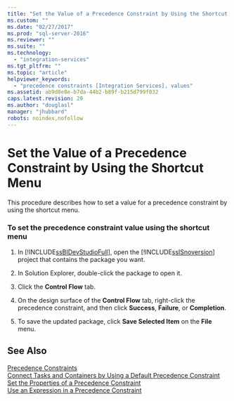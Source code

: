 ```yaml
---
title: "Set the Value of a Precedence Constraint by Using the Shortcut Menu | Microsoft Docs"
ms.custom: ""
ms.date: "02/27/2017"
ms.prod: "sql-server-2016"
ms.reviewer: ""
ms.suite: ""
ms.technology: 
  - "integration-services"
ms.tgt_pltfrm: ""
ms.topic: "article"
helpviewer_keywords: 
  - "precedence constraints [Integration Services], values"
ms.assetid: ab9d8e8e-b7da-44b2-b89f-b215d799f032
caps.latest.revision: 29
ms.author: "douglasl"
manager: "jhubbard"
robots: noindex,nofollow
---
```

# Set the Value of a Precedence Constraint by Using the Shortcut Menu
  This procedure describes how to set a value for a precedence constraint by using the shortcut menu.  
  
### To set the precedence constraint value using the shortcut menu  
  
1.  In [!INCLUDE[ssBIDevStudioFull](../a9notintoc/includes/ssbidevstudiofull-md.md)], open the [!INCLUDE[ssISnoversion](../a9notintoc/includes/ssisnoversion-md.md)] project that contains the package you want.  
  
2.  In Solution Explorer, double-click the package to open it.  
  
3.  Click the **Control Flow** tab.  
  
4.  On the design surface of the **Control Flow** tab, right-click the precedence constraint, and then click **Success**, **Failure**, or **Completion**.  
  
5.  To save the updated package, click **Save Selected Item** on the **File** menu.  
  
## See Also  
 [Precedence Constraints](../integration-services/control-flow/precedence-constraints.md)   
 [Connect Tasks and Containers by Using a Default Precedence Constraint](../a9retired/connect-tasks-and-containers-by-using-a-default-precedence-constraint.md)   
 [Set the Properties of a Precedence Constraint](../a9retired/set-the-properties-of-a-precedence-constraint.md)   
 [Use an Expression in a Precedence Constraint](../a9retired/use-an-expression-in-a-precedence-constraint.md)  
  
  